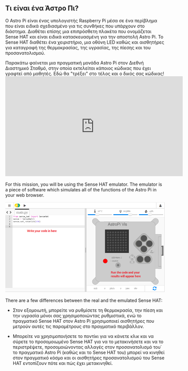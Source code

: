 ## Τι είναι ένα Άστρο Πι?

Ο Astro Pi είναι ένας υπολογιστής Raspberry Pi μέσα σε ένα περίβλημα που είναι ειδικά σχεδιασμένο για τις συνθήκες που υπάρχουν στο διάστημα. Διαθέτει επίσης μια επιπρόσθετη πλακέτα που ονομάζεται Sense HAT και είναι ειδικά κατασκευασμένη για την αποστολή Astro Pi. Το Sense HAT διαθέτει ένα χειριστήριο, μια οθόνη LED καθώς και αισθητήρες για καταγραφή της θερμοκρασίας, της υγρασίας, της πίεσης και του προσανατολισμού.

Παρακάτω φαίνεται μια πραγματική μονάδα Astro Pi στον Διεθνή Διαστημικό Σταθμό, στην οποία εκτελείται κάποιος κώδικας που έχει γραφτεί από μαθητές. Εδώ θα "τρέξει" στο τέλος και ο δικός σας κώδικας! <iframe width="560" height="315" src="https://www.youtube.com/embed/4ykbAJeGPMM" frameborder="0" allow="accelerometer; autoplay; encrypted-media; gyroscope; picture-in-picture" allowfullscreen mark="crwd-mark"></iframe> 

>

For this mission, you will be using the Sense HAT emulator. The emulator is a piece of software which simulates all of the functions of the Astro Pi in your web browser.

![Sense HAT emulator](images/sense-hat-emulator.png)

There are a few differences between the real and the emulated Sense HAT:

- Στον εξομοιωτή, μπορείτε να ρυθμίσετε τη θερμοκρασία, την πίεση και την υγρασία μόνοι σας χρησιμοποιώντας ρυθμιστικά, ενώ το πραγματικό Sense HAT στον Astro Pi χρησιμοποιεί αισθητήρες που μετρούν αυτές τις παραμέτρους στο πραγματικό περιβάλλον.

- Μπορείτε να χρησιμοποιήσετε το ποντίκι για να κάνετε κλικ και να σύρετε το προσομοιωμένο Sense HAT για να το μετακινήσετε και να το περιστρέψετε, προσομοιώνοντας αλλαγές στον προσανατολισμό του΄ το πραγματικό Astro Pi (καθώς και το Sense HAT του) μπορεί να κινηθεί στον πραγματικό κόσμο και οι αισθητήρες προσανατολισμού του Sense HAT εντοπίζουν πότε και πώς έχει μετακινηθεί.